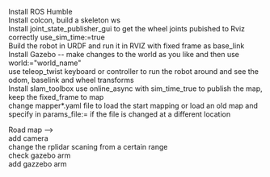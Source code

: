 Install ROS Humble  
Install colcon, build a skeleton ws  
Install joint_state_publisher_gui to get the wheel joints pubished to Rviz correctly use_sim_time:=true  
Build the robot in URDF and run it in RVIZ with fixed frame as base_link  
Install Gazebo -- make changes to the world as you like and then use world:="world_name"  
use teleop_twist keyboard or controller to run the robot around and see the odom, baselink and wheel transforms  
Install slam_toolbox use online_async with sim_time_true to publish the map, keep the fixed_frame to map  
change mapper*.yaml file to load the start mapping or load an old map and specify in params_file:= if the file is changed at a different location   



Road map -->  
add camera   
change the rplidar scaning from a certain range   
check gazebo arm  
add gazzebo arm  
